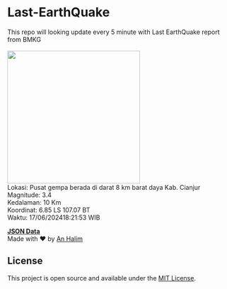 # Last-EarthQuake
This repo will looking update every 5 minute with Last EarthQuake report from BMKG
<br>
<br>
<img src="https://static.bmkg.go.id/20240617182153.mmi.jpg" width="300"/>
<br>
Lokasi: Pusat gempa berada di darat 8 km barat daya Kab. Cianjur <br>
Magnitude: 3.4 <br>
Kedalaman: 10 Km <br>
Koordinat: 6.85 LS 107.07 BT <br>
Waktu: 17/06/202418:21:53 WIB <br>

<a href="./data/data.json">**JSON Data**</a>
<br>
Made with ❤️ by <a href="https://github.com/an-halim">An Halim</a>
## License

This project is open source and available under the [MIT License](LICENSE).

